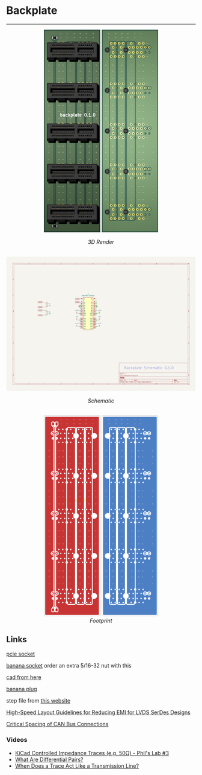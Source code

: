 # Backplate

---

<div align="center">
  <div>
    <img src="https://raw.githubusercontent.com/sonicavionics/4in-backplate/refs/heads/main/images/board.front.png" alt="3D Render" style="height: auto; width: 150px;">
    <img src="https://raw.githubusercontent.com/sonicavionics/4in-backplate/refs/heads/main/images/board.back.png" alt="3D Render" style="height: auto; width: 150px;">
    <p><em>3D Render</em></p>
  </div>
  <br>

  <div>
    <img src="https://raw.githubusercontent.com/sonicavionics/4in-backplate/refs/heads/main/images/sch.svg" alt="Schematic" style="height: auto; width: 600px;"><br>
    <p><em>Schematic</em></p>
  </div>
  <br>
  
  <div>
    <img src="https://raw.githubusercontent.com/sonicavionics/4in-backplate/refs/heads/main/images/pcbf.svg" alt="Front" style="height: auto; width: 150px;">
    <img src="https://raw.githubusercontent.com/sonicavionics/4in-backplate/refs/heads/main/images/pcbb.svg" alt="Back" style="height: auto; width: 150px;"><br>
    <em>Footprint</em>
  </div>
</div>

## Links

[pcie socket](https://www.digikey.ca/en/products/detail/amphenol-cs-fci/10018784-10210TLF/1002344)

[banana socket](https://www.digikey.ca/en/products/detail/pomona-electronics/2269-0/736335?s=N4IgjCBcoEwJxVAYygMwIYBsDOBTANCAPZQDaIAzACwBsVcA7CALqEAOALlCAMocBOASwB2AcxABfQmAAcFRCBSQMOAsTKUwDGTpbsukXgJHipIALQ0FSgQFc1JSORgsJZl05AAhAIIA5fx8AAgApHwBhAGk9EABWBTYoMHZEyBhYtyA) order an extra 5/16-32 nut with this

[cad from here](https://www.3dcontentcentral.com/secure/download-model.aspx?catalogid=171&id=587137)

[banana plug](https://www.digikey.ca/en/products/detail/mueller-electric-co/BU-PMDP-S-2/4073757)

step file from [this website](https://www.3dcontentcentral.com/download-model.aspx?catalogid=171&id=626290)

[High-Speed Layout Guidelines for Reducing EMI for LVDS SerDes Designs](https://www.ti.com/lit/an/snla302/snla302.pdf)

[Critical Spacing of CAN Bus Connections](https://www.ti.com/lit/an/slla279a/slla279a.pdf)

### Videos

- [KiCad Controlled Impedance Traces (e.g. 50Ω) - Phil's Lab #3](https://www.youtube.com/watch?v=0fteCxn5XXA)
- [What Are Differential Pairs? ](https://www.youtube.com/watch?v=7DF25ohH8v4)
- [When Does a Trace Act Like a Transmission Line?](https://www.youtube.com/watch?v=UhTxEaw-Mck)


